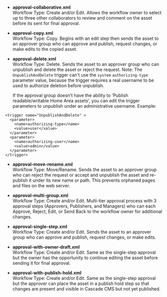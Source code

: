 * **approval-collaborative.xml**  
    Workflow Type: Create and/or Edit. Allows the workflow owner to select up to three other collaborators to review and comment on the asset before its sent for final approval.

* **approval-copy.xml**  
    Workflow Type: Copy. Begins with an edit step then sends the asset to an approver group who can approve and publish, request changes, or make edits to the copied asset.

* **approval-delete.xml**  
    Workflow Type: Delete. Sends the asset to an approver group who can unpublish and delete the asset or reject the request. Note: The `UnpublishAndDelete` trigger can't use the `system` `authorizing-type` parameter value, because the trigger requires a real username to be used to authorize deletion before unpublish.

    If the approval group doesn't have the ability to 'Publish readable/writable Home Area assets', you can edit the trigger parameters to unpublish under an administrative username. Example:

```
<trigger name="UnpublishAndDelete" >
  <parameter>
    <name>authorizing-type</name>
    <value>user</value>
  </parameter>
  <parameter>
    <name>authorizing-user</name>
    <value>admin</value>
  </parameter>
</trigger>
```

* **approval-move-rename.xml**  
    Workflow Type: Move/Rename. Sends the asset to an approver group who can reject the request or accept and unpublish the asset and re-publish it under its new name or path. This prevents orphaned pages and files on the web server.

* **approval-multi-group.xml**  
    Workflow Type: Create and/or Edit. Multi-tier approval process with 3 approval steps (Approvers, Publishers, and Managers) who can each Approve, Reject, Edit, or Send Back to the workflow owner for additional changes.

* **approval-single-step.xml**  
    Workflow Type: Create and/or Edit. Sends the asset to an approver group who can approve and publish, request changes, or make edits.

* **approval-with-owner-draft.xml**  
    Workflow Type: Create and/or Edit. Same as the single-step approval but the owner has the opportunity to continue editing the asset before sending it for final approval.

* **approval-with-publish-hold.xml**  
    Workflow Type: Create and/or Edit. Same as the single-step approval but the approver can place the asset in a publish hold step so that changes are present and visible in Cascade CMS but not yet published.
